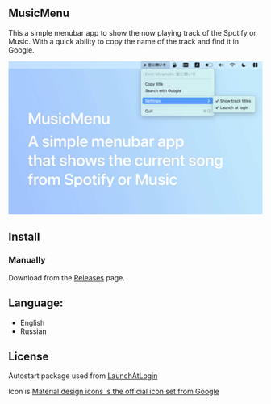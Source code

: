 ## MusicMenu

This a simple menubar app to show the now playing track of the Spotify or Music. With a quick ability to copy the name of the track and find it in Google.

<img src="docs/screenshot.png" alt="Screenshot" width="830">


## Install

### Manually
Download from the [Releases](https://github.com/nyok/MusicMenu/releases) page.

## Language: 
- English
- Russian

## License
Autostart package used from [LaunchAtLogin](https://github.com/sindresorhus/LaunchAtLogin)

Icon is [Material design icons is the official icon set from Google](https://github.com/google/material-design-icons/)